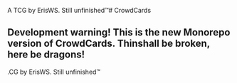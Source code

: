 A TCG by ErisWS. Still unfinished:tm:# CrowdCards

## Development warning! This is the new Monorepo version of CrowdCards. Thinshall be broken, here be dragons!

.CG by ErisWS. Still unfinished:tm:
